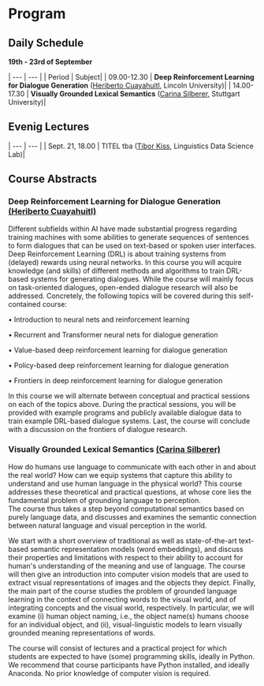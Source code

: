 # Program

## Daily Schedule
**19th - 23rd of September**

| --- | --- |
| Period | Subject|
| 09.00-12.30 | **Deep Reinforcement Learning for Dialogue Generation** ([Heriberto Cuayahuitl](https://staff.lincoln.ac.uk/hcuayahuitl), Lincoln University)|
| 14.00-17.30 | **Visually Grounded Lexical Semantics** ([Carina Silberer](https://www.ims.uni-stuttgart.de/institut/team/Silberer/), Stuttgart University)|


## Evenig Lectures

| --- | --- |
| Sept. 21, 18.00 | TITEL tba ([Tibor Kiss](https://ldsl.rub.de/members/tibor-kiss), Linguistics Data Science Lab)|


## Course Abstracts

### Deep Reinforcement Learning for Dialogue Generation [(Heriberto Cuayahuitl)](https://staff.lincoln.ac.uk/hcuayahuitl)  
Different subfields within AI have made substantial progress regarding training machines with some abilities to generate sequences of sentences to form dialogues that can be used on text-based or spoken user interfaces. Deep Reinforcement Learning (DRL) is about training systems from (delayed) rewards using neural networks. In this course you will acquire knowledge (and skills) of different methods and algorithms to train DRL-based systems for generating dialogues. While the course will mainly focus on task-oriented dialogues, open-ended dialogue research will also be addressed. Concretely, the following topics will be covered during this self-contained course:

•	Introduction to neural nets and reinforcement learning

•	Recurrent and Transformer neural nets for dialogue generation

•	Value-based deep reinforcement learning for dialogue generation

•	Policy-based deep reinforcement learning for dialogue generation

•	Frontiers in deep reinforcement learning for dialogue generation

In this course we will alternate between conceptual and practical sessions on each of the topics above. During the practical sessions, you will be provided with example programs and publicly available dialogue data to train example DRL-based dialogue systems. Last, the course will conclude with a discussion on the frontiers of dialogue research.

### Visually Grounded Lexical Semantics [(Carina Silberer)](https://www.ims.uni-stuttgart.de/institut/team/Silberer/)
How do humans use language to communicate with each other in and about the real world? How can we equip systems that capture this ability to understand and use human language in the physical world? This course addresses these theoretical and practical questions, at whose core lies the fundamental problem of grounding language to perception.  
The course thus takes a step beyond computational semantics based on purely language data, and  discusses and examines the semantic connection between natural language and visual perception in the world. 

We start with a short overview of traditional as well as state-of-the-art text-based semantic representation models (word embeddings), and discuss their properties and limitations with respect to their ability to account for human's understanding of the meaning and use of language. 
The course will then give an introduction into computer vision models that are used to extract visual representations of images and the objects they depict. 
Finally, the main part of the course studies the problem of grounded language learning in the context of connecting words to the visual world, and of integrating concepts and the visual world, respectively. In particular, we will examine (i) human object naming, i.e., the object name(s) humans choose for an individual object, and (ii), visual-linguistic models to learn visually grounded meaning representations of words. 

The course will consist of lectures and a practical project for which students are expected to have (some) programming skills, ideally in Python. We recommend that course participants have Python installed, and ideally Anaconda. No prior knowledge of computer vision is required. 
